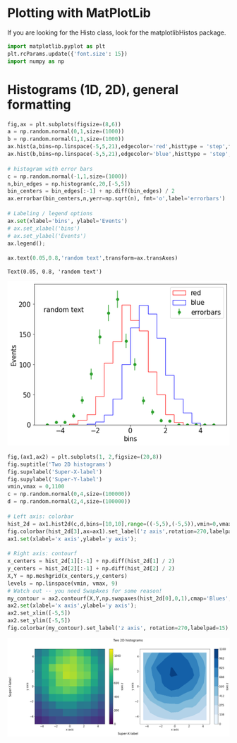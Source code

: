 Plotting with MatPlotLib
=========

If you are looking for the Histo class, look for the matplotlibHistos package.


```python
import matplotlib.pyplot as plt
plt.rcParams.update({'font.size': 15})
import numpy as np
```

Histograms (1D, 2D), general formatting
========


```python
fig,ax = plt.subplots(figsize=(8,6))
a = np.random.normal(0,1,size=(1000))
b = np.random.normal(1,1,size=(1000))
ax.hist(a,bins=np.linspace(-5,5,21),edgecolor='red',histtype = 'step',fill=None,label='red');
ax.hist(b,bins=np.linspace(-5,5,21),edgecolor='blue',histtype = 'step',fill=None,label='blue');

# histogram with error bars
c = np.random.normal(-1,1,size=(1000))
n,bin_edges = np.histogram(c,20,[-5,5])
bin_centers = bin_edges[:-1] + np.diff(bin_edges) / 2
ax.errorbar(bin_centers,n,yerr=np.sqrt(n), fmt='o',label='errorbars')

# Labeling / legend options
ax.set(xlabel='bins', ylabel='Events')
# ax.set_xlabel('bins')
# ax.set_ylabel('Events')
ax.legend();

ax.text(0.05,0.8,'random text',transform=ax.transAxes)
```




    Text(0.05, 0.8, 'random text')




    
![png](plotting_files/plotting_3_1.png)
    



```python
fig,(ax1,ax2) = plt.subplots(1, 2,figsize=(20,8))
fig.suptitle('Two 2D histograms')
fig.supxlabel('Super-X-label')
fig.supylabel('Super-Y-label')
vmin,vmax = 0,1100
c = np.random.normal(0,4,size=(100000))
d = np.random.normal(2,4,size=(100000))

# Left axis: colorbar
hist_2d = ax1.hist2d(c,d,bins=[10,10],range=((-5,5),(-5,5)),vmin=0,vmax=1100)
fig.colorbar(hist_2d[3],ax=ax1).set_label('z axis',rotation=270,labelpad=15)
ax1.set(xlabel='x axis',ylabel='y axis');

# Right axis: contourf
x_centers = hist_2d[1][:-1] + np.diff(hist_2d[1] / 2)
y_centers = hist_2d[2][:-1] + np.diff(hist_2d[2] / 2)
X,Y = np.meshgrid(x_centers,y_centers)
levels = np.linspace(vmin, vmax, 9)
# Watch out -- you need SwapAxes for some reason!
my_contour = ax2.contourf(X,Y,np.swapaxes(hist_2d[0],0,1),cmap='Blues',vmin=vmin,vmax=vmax,levels=levels)
ax2.set(xlabel='x axis',ylabel='y axis');
ax2.set_xlim([-5,5])
ax2.set_ylim([-5,5])
fig.colorbar(my_contour).set_label('z axis', rotation=270,labelpad=15)
```


    
![png](plotting_files/plotting_4_0.png)
    



```python

```
